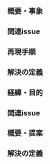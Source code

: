 <!-- バグ改修のテンプレート -->
### 概要・事象 <!-- 対象URL、頻度など具体的に -->
### 関連issue <!-- あれば -->
### 再現手順 <!-- 明確に -->
### 解決の定義 <!-- どうなることが解決なのか、正解とするのか -->

<!-- 機能追加希望のテンプレート -->
### 経緯・目的 <!-- 具体的に -->
### 関連issue <!-- あれば -->
### 概要・提案 <!-- 対象URLなど、対応方法の仮定、明確に -->
### 解決の定義 <!-- どうなることが正解とするのか -->